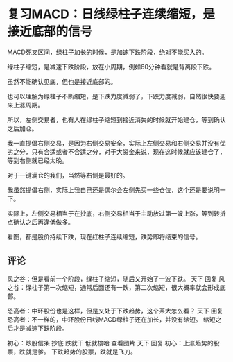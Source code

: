 # 复习MACD：日线绿柱子连续缩短，是接近底部的信号
[url]: (https://t.zsxq.com/IYJ6am2)

MACD死叉区间，绿柱子加长的时候，是加速下跌阶段，绝对不能买入的。

绿柱子缩短，是减速下跌阶段，放在小周期，例如60分钟看就是背离段下跌。

虽然不能确认见底，但也是接近底部的。

也可以理解为绿柱子不断缩短，是下跌力度减弱了，下跌力度减弱，自然很快要迎来上涨周期。

所以，左侧交易者，也有人在绿柱子缩短到接近消失的时候就开始建仓，等到确认之后加仓。

我一直提倡右侧交易，是因为右侧交易安全，实际上左侧交易和右侧交易并没有优劣之分，只有合适或者不合适之分，对于大资金来说，现在这时候就应该建仓了，等到右侧就已经太晚。

对于一键满仓的我们，当然等右侧是最好的。

我虽然提倡右侧，实际上我自己还是偶尔会左侧先买一些仓位，这个还是要说明一下。

实际上，左侧交易相当于在抄底，右侧交易相当于主动放过第一波上涨，等到转折点确认之后再逢低做多。

看图，都是股价持续下跌，现在红柱子连续缩短，跌势即将结束的信号。

## 评论
风之谷：但是看前一个阶段，绿柱子缩短，随后又开始了一波下跌。
天下 回复 风之谷：绿柱子第一次缩短，通常后面还有一跌，第二次缩短，很大概率就会形成底部。

恐高者：中环股份也是这样，但是又处于下跌趋势，这个茶大怎么看？
天下 回复 恐高者：不一样的，中环股份日线MACD绿柱子还在加长，并没有缩短。
缩短之后才是减速下跌阶段。

初心：炒股信条 抄底 跌就干 低就梭哈 查看图片 
天下 回复 初心：上涨趋势的股票，跌就是爹。
下跌趋势的股票，跌就是飞刀。
